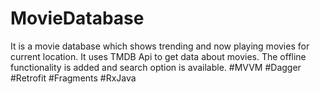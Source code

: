 # MovieDatabase
It is a movie database which shows trending and now playing movies for current location. It uses TMDB Api to get data about movies. 
The offline functionality is added and search option is available.
#MVVM #Dagger #Retrofit #Fragments #RxJava

